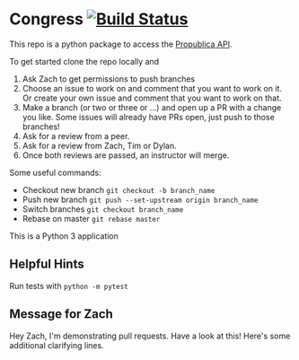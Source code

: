 # Congress [![Build Status](https://travis-ci.org/thedataincubator/congress-api.svg?branch=master)](https://travis-ci.org/thedataincubator/congress-api)
This repo is a python package to access the [Propublica API](https://projects.propublica.org/api-docs/congress-api/).

To get started clone the repo locally and
1. Ask Zach to get permissions to push branches
2. Choose an issue to work on and comment that you want to work on it.  Or create your own issue and comment that you want to work on that.
3. Make a branch (or two or three or ...) and open up a PR with a change you like.  Some issues will already have PRs open, just push to those branches!
4. Ask for a review from a peer.
5. Ask for a review from Zach, Tim or Dylan.
6. Once both reviews are passed, an instructor will merge.

Some useful commands:
- Checkout new branch `git checkout -b branch_name`
- Push new branch `git push --set-upstream origin branch_name`
- Switch branches `git checkout branch_name`
- Rebase on master `git rebase master`

This is a Python 3 application

## Helpful Hints
Run tests with `python -m pytest`

## Message for Zach

Hey Zach, I'm demonstrating pull requests. Have a look at this!
Here's some additional clarifying lines.